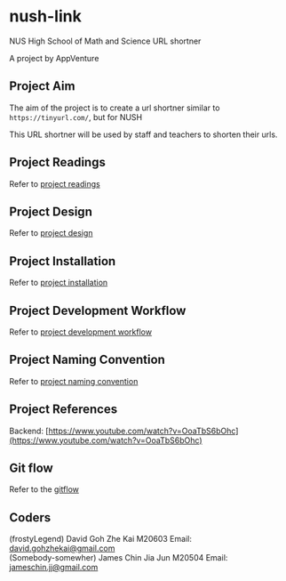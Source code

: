 # nush-link

NUS High School of Math and Science URL shortner

A project by AppVenture

## Project Aim

The aim of the project is to create a url shortner similar to `https://tinyurl.com/`, but for NUSH

This URL shortner will be used by staff and teachers to shorten their urls.

## Project Readings

Refer to [project readings](docs/project-readings.md)

## Project Design

Refer to [project design](docs/project-design.md)

## Project Installation

Refer to [project installation](docs/project-installation.md)

## Project Development Workflow

Refer to [project development workflow](docs/project-development-workflow.md)

## Project Naming Convention

Refer to [project naming convention](docs/project-naming-convention.md)

## Project References

Backend: [https://www.youtube.com/watch?v=OoaTbS6bOhc](https://www.youtube.com/watch?v=OoaTbS6bOhc)

## Git flow

Refer to the [gitflow](docs/gitflow.md)

## Coders

(frostyLegend) David Goh Zhe Kai M20603
Email: david.gohzhekai@gmail.com  
(Somebody-somewher) James Chin Jia Jun M20504
Email: jameschin.jj@gmail.com
